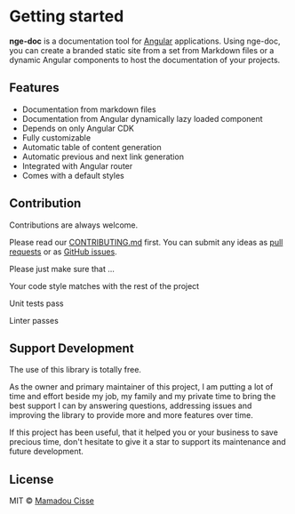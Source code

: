 # Getting started

**nge-doc** is a documentation tool for [Angular](https://angular.io) applications.
Using nge-doc, you can create a branded static site from a set from Markdown files or a dynamic Angular components to host the documentation of your projects.

## Features

* Documentation from markdown files
* Documentation from Angular dynamically lazy loaded component
* Depends on only Angular CDK
* Fully customizable
* Automatic table of content generation
* Automatic previous and next link generation
* Integrated with Angular router
* Comes with a default styles

## Contribution

Contributions are always welcome. <br/>

Please read our [CONTRIBUTING.md](https://github.com/mciissee/nge/blob/master/CONTRIBUTING.md) first. You can submit any ideas as [pull requests](https://github.com/mciissee/nge/pulls) or as [GitHub issues](https://github.com/mciissee/nge/issues).

Please just make sure that ...

Your code style matches with the rest of the project

Unit tests pass

Linter passes

## Support Development

The use of this library is totally free.

As the owner and primary maintainer of this project, I am putting a lot of time and effort beside my job, my family and my private time to bring the best support I can by answering questions, addressing issues and improving the library to provide more and more features over time.

If this project has been useful, that it helped you or your business to save precious time, don't hesitate to give it a star to support its maintenance and future development.

## License

MIT © [Mamadou Cisse](https://github.com/mciissee)
